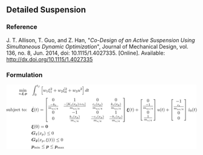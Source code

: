 ## Detailed Suspension

### Reference
J. T. Allison, T. Guo, and Z. Han, "*Co-Design of an Active Suspension Using Simultaneous Dynamic Optimization*", Journal of Mechanical Design, vol. 136, no. 8, Jun. 2014, doi: 10.1115/1.4027335. [Online]. Available: http://dx.doi.org/10.1115/1.4027335

### Formulation
![formulation](assets/formulation.svg)

<!-- ### Solution -->